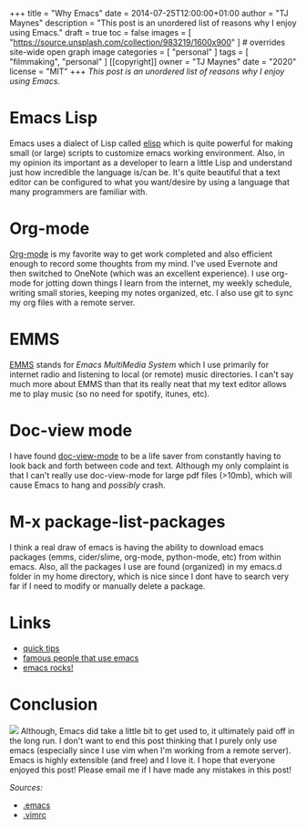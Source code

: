 +++
title = "Why Emacs"
date = 2014-07-25T12:00:00+01:00
author = "TJ Maynes"
description = "This post is an unordered list of reasons why I enjoy using Emacs."
draft = true
toc = false
images = [
  "https://source.unsplash.com/collection/983219/1600x900"
] # overrides site-wide open graph image
categories = [
  "personal"
]
tags = [
  "filmmaking",
  "personal"
]
[[copyright]]
  owner = "TJ Maynes"
  date = "2020"
  license = "MIT"
+++
*This post is an unordered list of reasons why I enjoy using Emacs.*

# Emacs Lisp
Emacs uses a dialect of Lisp called <a href="https://en.wikipedia.org/wiki/Emacs_Lisp">elisp</a> which is quite powerful for making small (or large) scripts to customize emacs working environment. Also, in my opinion its important as a developer to learn a little Lisp and understand just how incredible the language is/can be. It's quite beautiful that a text editor can be configured to what you want/desire by using a language that many programmers are familiar with.

# Org-mode
<a href="http://orgmode.org/">Org-mode</a> is my favorite way to get work completed and also efficient enough to record some thoughts from my mind. I've used Evernote and then switched to OneNote (which was an excellent experience). I use org-mode for jotting down things I learn from the internet, my weekly schedule, writing small stories, keeping my notes organized, etc. I also use git to sync my org files with a remote server.

# EMMS
<a href="https://www.gnu.org/software/emms/">EMMS</a> stands for *Emacs MultiMedia System* which I use primarily for internet radio and listening to local (or remote) music directories. I can't say much more about EMMS than that its really neat that my text editor allows me to play music (so no need for spotify, itunes, etc).

# Doc-view mode
I have found <a href="https://www.gnu.org/software/emacs/manual/html_node/emacs/Document-View.html">doc-view-mode</a> to be a life saver from constantly having to look back and forth between code and text. Although my only complaint is that I can't really use doc-view-mode for large pdf files (>10mb), which will cause Emacs to hang and *possibly* crash.

# M-x package-list-packages
I think a real draw of emacs is having the ability to download emacs packages (emms, cider/slime, org-mode, python-mode, etc) from within emacs. Also, all the packages I use are found (organized) in my emacs.d folder in my home directory, which is nice since I dont have to search very far if I need to modify or manually delete a package.

# Links
* <a href="http://zoo.cs.yale.edu/classes/cs210/help/emacs.html">quick tips</a>
* <a href="http://wenshanren.org/?p=418">famous people that use emacs</a>
* <a href="http://emacsrocks.com/">emacs rocks!</a>

# Conclusion
<img src="/img/why_emacs.png">
Although, Emacs did take a little bit to get used to, it ultimately paid off in the long run. I don't want to end this post thinking that I purely only use emacs (especially since I use vim when I'm working from a remote server). Emacs is highly extensible (and free) and I love it. I hope that everyone enjoyed this post! Please email me if I have made any mistakes in this post!

*Sources:*
<ul>
<li><a href="https://raw.githubusercontent.com/TJMaynes/config/master/.emacs.d/init.el">.emacs</a></li>
<li><a href="https://raw.githubusercontent.com/TJMaynes/config/master/.vimrc">.vimrc</a></li>
</ul>
